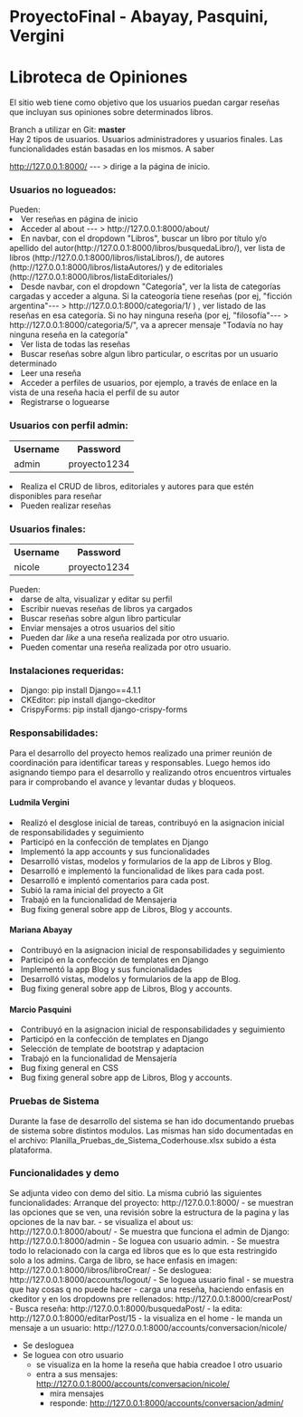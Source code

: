 # ProyectoFinal - Abayay, Pasquini, Vergini

<h1>Libroteca de Opiniones</h1>

El sitio web tiene como objetivo que los usuarios puedan cargar reseñas que incluyan sus opiniones sobre determinados libros.

Branch a utilizar en Git: <b>master</b></br>
Hay 2 tipos de usuarios. Usuarios administradores y usuarios finales. Las funcionalidades están basadas en los mismos. A saber

http://127.0.0.1:8000/ --- > dirige a la página de inicio.

<h3> Usuarios no logueados:</h3>
Pueden:
<li>Ver reseñas en página de inicio</li>
<li>Acceder al about --- > http://127.0.0.1:8000/about/  </li>
<li> En navbar, con el dropdown "Libros", buscar un libro por título y/o apellido del autor(http://127.0.0.1:8000/libros/busquedaLibro/), ver lista de libros (http://127.0.0.1:8000/libros/listaLibros/), de autores (http://127.0.0.1:8000/libros/listaAutores/) y de editoriales (http://127.0.0.1:8000/libros/listaEditoriales/) </li>
<li>Desde navbar, con el dropdown "Categoría", ver la lista de categorías cargadas y acceder a alguna. Si la cateogoría tiene reseñas (por ej, "ficción argentina"--- > http://127.0.0.1:8000/categoria/1/ ) , ver listado de las reseñas en esa categoría. Si no hay ninguna reseña (por ej, "filosofía"--- >  http://127.0.0.1:8000/categoria/5/", va a aprecer mensaje "Todavía no hay ninguna reseña en la categoría" </li>
<li>Ver lista de todas las reseñas</li>
<li>Buscar reseñas sobre algun libro particular, o escritas por un usuario determinado</li>
<li>Leer una reseña</li>
<li>Acceder a perfiles de usuarios, por ejemplo, a través de enlace en la vista de una reseña hacia el perfil de su autor</li>
<li>Registrarse o loguearse</li>

<h3>Usuarios con perfil admin:</h3>

<table>
	<th>Username</th>
	<th>Password </th>
	<tr>
		<td>admin</td>
		<td>proyecto1234</td>
	</tr>
</table>

  <li>Realiza el CRUD de libros, editoriales y autores para que estén disponibles para reseñar</li>
  <li>Pueden realizar reseñas</li>
 
<h3> Usuarios finales:</h3>
	
<table>
	<th>Username</th>
	<th>Password </th>
	<tr>
		<td>nicole</td>
		<td>proyecto1234</td>
	</tr>
</table>
Pueden:
<li>darse de alta, visualizar y editar su perfil</li>
<li>Escribir nuevas reseñas de libros ya cargados</li>
<li>Buscar reseñas sobre algun libro particular</li>
<li>Enviar mensajes a otros usuarios del sitio</li>
<li>Pueden dar <i>like</i> a una reseña realizada por otro usuario.
<li>Pueden comentar una reseña realizada por otro usuario.


<h3> Instalaciones requeridas: </h3>
<li> Django: pip install Django==4.1.1 </li>
<li> CKEditor: pip install django-ckeditor </li>
<li> CrispyForms: pip install django-crispy-forms </li>

  <h3>Responsabilidades:</h3>
 <p>Para el desarrollo del proyecto hemos realizado una primer reunión de coordinación para identificar tareas y responsables. Luego hemos ido asignando tiempo para el desarrollo y realizando otros encuentros virtuales para ir comprobando el avance y levantar dudas y bloqueos.</p>
  
  <h4>Ludmila Vergini</h4>
  <li>Realizó el desglose inicial de tareas, contribuyó en la asignacion inicial de responsabilidades y seguimiento</li>
  <li>Participó en la confección de templates en Django</li>
  <li>Implementó la app accounts y sus funcionalidades </i>
  <li>Desarrolló vistas, modelos y formularios de la app de Libros y Blog.</li>
  <li>Desarrolló e implementó la funcionalidad de likes para cada post.</li>
  <li>Desarrolló e implentó comentarios para cada post.</li>
  <li>Subió la rama inicial del proyecto a Git</li>
  <li>Trabajó en la funcionalidad de Mensajeria</li>
  <li>Bug fixing general sobre app de Libros, Blog y accounts.</li>
  
  <h4>Mariana Abayay</h4>
  <li>Contribuyó en la asignacion inicial de responsabilidades y seguimiento</li>
  <li>Participó en la confección de templates en Django</li>
  <li>Implementó la app Blog y sus funcionalidades </i>
  <li>Desarrolló vistas, modelos y formularios de la app de Blog.</li>
  <li>Bug fixing general sobre app de Libros, Blog y accounts.</li>
  
  <h4>Marcio Pasquini</h4>
  <li>Contribuyó en la asignacion inicial de responsabilidades y seguimiento</li>
  <li>Participó en la confección de templates en Django</li>
  <li>Selección de template de bootstrap y adaptacion</li>
  <li>Trabajó en la funcionalidad de Mensajería</li>
  <li>Bug fixing general en CSS</li>
  <li>Bug fixing general sobre app de Libros, Blog y accounts.</li>
  
  <h3>Pruebas de Sistema</h3>
  
  Durante la fase de desarrollo del sistema se han ido documentando pruebas de sistema sobre distintos modulos. Las mismas han sido documentadas en el archivo: Planilla_Pruebas_de_Sistema_Coderhouse.xlsx subido a ésta plataforma.
  
<h3> Funcionalidades y demo</h3>
 Se adjunta video con demo del sitio.
 La misma cubrió las siguientes funcionalidades:
  Arranque del proyecto: http://127.0.0.1:8000/
	- se muestran las opciones que se ven, una revisión sobre la estructura de la pagina y las opciones de la nav bar.
	- se visualiza el about us: http://127.0.0.1:8000/about/
- Se muestra que funciona el admin de Django: http://127.0.0.1:8000/admin
- Se loguea con usuario admin.
	- Se muestra todo lo relacionado con la carga ed libros que es lo que esta restringido solo a los admins.
		Carga de libro, se hace enfasis en imagen: http://127.0.0.1:8000/libros/libroCrear/
- Se desloguea: http://127.0.0.1:8000/accounts/logout/
- Se loguea usuario final
	- se muestra que hay cosas q no puede hacer
	- carga una reseña, haciendo enfasis en ckeditor y en los dropdowns pre rellenados: http://127.0.0.1:8000/crearPost/
	- Busca reseña: http://127.0.0.1:8000/busquedaPost/
	- la edita: http://127.0.0.1:8000/editarPost/15
	- la visualiza en el home
	- le manda un mensaje a un usuario: http://127.0.0.1:8000/accounts/conversacion/nicole/

- Se desloguea
- Se loguea con otro usuario
	- se visualiza en la home la reseña que habia creadoe l otro usuario
	- entra a sus mensajes: http://127.0.0.1:8000/accounts/conversacion/nicole/
		- mira mensajes
		- responde: http://127.0.0.1:8000/accounts/conversacion/admin/
